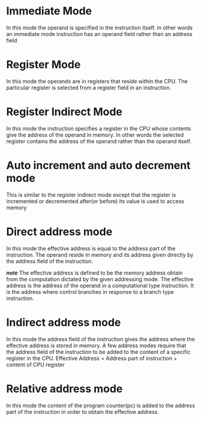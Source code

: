 # Immediate Mode

In this mode the operand is specified in the instruction itself. in other words an immediate mode instruction has an operand field rather than an address field

# Register Mode

In this mode the operands are in registers that reside within the CPU. The particular register is selected from a register field in an instruction.

# Register Indirect Mode

In this mode the instruction specifies a register in the CPU whose contents give the address of the operand in memory. In other words the selected register contains the address of the operand rather than the operand itself.

# Auto increment and auto decrement mode

This is similar to the register indirect mode except that the register is incremented or decremented after(or before) its value is used to access memory

# Direct address mode

In this mode the effective address is equal to the address part of the instruction. The operand reside in memory and its address given directly by the address field of the instruction. 


**_note_**
The effective address is defined to be the memory address obtain from the computation dictated by the given addressing mode. The effective address is the address of the operand in a computational type instruction. It is the address where control branches in response to a branch type instruction.

# Indirect address mode

In this mode the address field of the instruction gives the address where the effective address is stored in memory. 
    A few address modes require that the address field of the instruction to be added to the content of a specific register in the CPU. 
	Effective Address = Address part of instruction + content of CPU register

# Relative address mode

In this mode the content of the program counter(pc) is added to the address part of the instruction in order to obtain the effective address. 